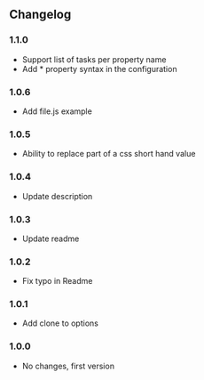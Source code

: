 ## Changelog

### 1.1.0

* Support list of tasks per property name
* Add * property syntax in the configuration

### 1.0.6

* Add file.js example

### 1.0.5

* Ability to replace part of a css short hand value 

### 1.0.4

* Update description

### 1.0.3

* Update readme

### 1.0.2

* Fix typo in Readme

### 1.0.1

* Add clone to options

### 1.0.0

* No changes, first version

